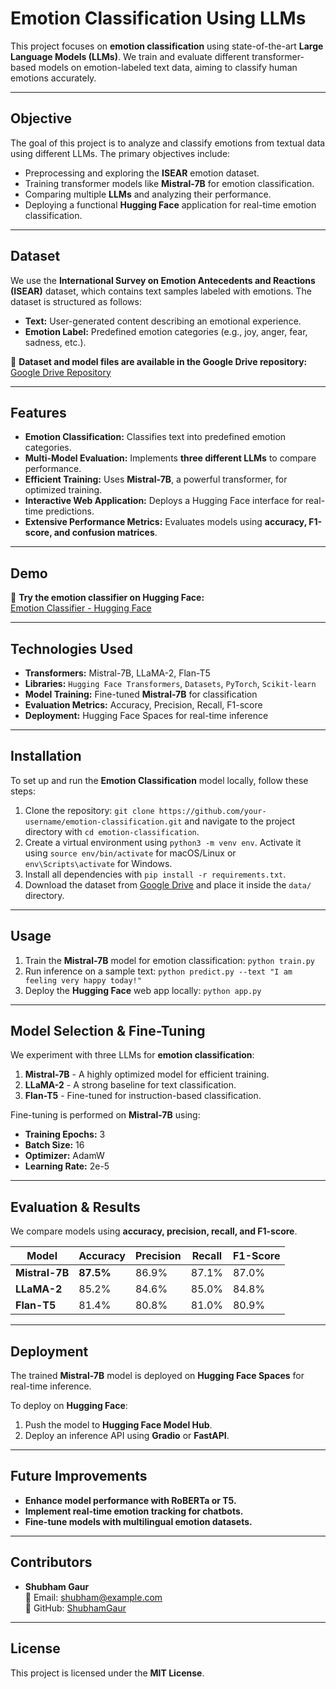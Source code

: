 # **Emotion Classification Using LLMs**

This project focuses on **emotion classification** using state-of-the-art **Large Language Models (LLMs)**. We train and evaluate different transformer-based models on emotion-labeled text data, aiming to classify human emotions accurately.

---

## **Objective**
The goal of this project is to analyze and classify emotions from textual data using different LLMs. The primary objectives include:
- Preprocessing and exploring the **ISEAR** emotion dataset.
- Training transformer models like **Mistral-7B** for emotion classification.
- Comparing multiple **LLMs** and analyzing their performance.
- Deploying a functional **Hugging Face** application for real-time emotion classification.

---

## **Dataset**
We use the **International Survey on Emotion Antecedents and Reactions (ISEAR)** dataset, which contains text samples labeled with emotions. The dataset is structured as follows:
- **Text:** User-generated content describing an emotional experience.
- **Emotion Label:** Predefined emotion categories (e.g., joy, anger, fear, sadness, etc.).

📂 **Dataset and model files are available in the Google Drive repository:**  
[Google Drive Repository](https://drive.google.com/drive/folders/1Qi6BfaBQwzdsnUelpqUc_WKpF_aS5Buq?usp=sharing)

---

## **Features**
- **Emotion Classification:** Classifies text into predefined emotion categories.
- **Multi-Model Evaluation:** Implements **three different LLMs** to compare performance.
- **Efficient Training:** Uses **Mistral-7B**, a powerful transformer, for optimized training.
- **Interactive Web Application:** Deploys a Hugging Face interface for real-time predictions.
- **Extensive Performance Metrics:** Evaluates models using **accuracy, F1-score, and confusion matrices**.

---

## **Demo**
🔗 **Try the emotion classifier on Hugging Face:**  
[Emotion Classifier - Hugging Face](https://huggingface.co/spaces/ShubhamGaur/emotion-classifier)

---

## **Technologies Used**
- **Transformers:** Mistral-7B, LLaMA-2, Flan-T5  
- **Libraries:** `Hugging Face Transformers`, `Datasets`, `PyTorch`, `Scikit-learn`  
- **Model Training:** Fine-tuned **Mistral-7B** for classification  
- **Evaluation Metrics:** Accuracy, Precision, Recall, F1-score  
- **Deployment:** Hugging Face Spaces for real-time inference  

---

## **Installation**

To set up and run the **Emotion Classification** model locally, follow these steps:

1. Clone the repository: `git clone https://github.com/your-username/emotion-classification.git` and navigate to the project directory with `cd emotion-classification`.
2. Create a virtual environment using `python3 -m venv env`. Activate it using `source env/bin/activate` for macOS/Linux or `env\Scripts\activate` for Windows.
3. Install all dependencies with `pip install -r requirements.txt`.
4. Download the dataset from [Google Drive](https://drive.google.com/drive/folders/1Qi6BfaBQwzdsnUelpqUc_WKpF_aS5Buq?usp=sharing) and place it inside the `data/` directory.

---

## **Usage**

1. Train the **Mistral-7B** model for emotion classification: `python train.py`
2. Run inference on a sample text: `python predict.py --text "I am feeling very happy today!"`
3. Deploy the **Hugging Face** web app locally: `python app.py`

---

## **Model Selection & Fine-Tuning**
We experiment with three LLMs for **emotion classification**:
1. **Mistral-7B** - A highly optimized model for efficient training.
2. **LLaMA-2** - A strong baseline for text classification.
3. **Flan-T5** - Fine-tuned for instruction-based classification.

Fine-tuning is performed on **Mistral-7B** using:
- **Training Epochs:** 3
- **Batch Size:** 16
- **Optimizer:** AdamW
- **Learning Rate:** 2e-5

---

## **Evaluation & Results**
We compare models using **accuracy, precision, recall, and F1-score**.

| Model        | Accuracy | Precision | Recall | F1-Score |
|-------------|----------|------------|--------|-----------|
| **Mistral-7B** | **87.5%** | 86.9% | 87.1% | 87.0% |
| **LLaMA-2**   | 85.2% | 84.6% | 85.0% | 84.8% |
| **Flan-T5**   | 81.4% | 80.8% | 81.0% | 80.9% |

---

## **Deployment**
The trained **Mistral-7B** model is deployed on **Hugging Face Spaces** for real-time inference.

To deploy on **Hugging Face**:
1. Push the model to **Hugging Face Model Hub**.
2. Deploy an inference API using **Gradio** or **FastAPI**.

---

## **Future Improvements**
- **Enhance model performance with RoBERTa or T5.**
- **Implement real-time emotion tracking for chatbots.**
- **Fine-tune models with multilingual emotion datasets.**

---

## **Contributors**
- **Shubham Gaur**  
📧 Email: shubham@example.com  
🔗 GitHub: [ShubhamGaur](https://github.com/ShubhamGaur)  

---

## **License**
This project is licensed under the **MIT License**.
